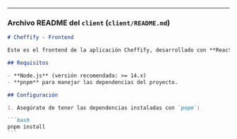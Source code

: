 ---

### Archivo README del `client` (`client/README.md`)

````md
# Cheffify - Frontend

Este es el frontend de la aplicación Cheffify, desarrollado con **React** y configurado con **Vite**.

## Requisitos

- **Node.js** (versión recomendada: >= 14.x)
- **pnpm** para manejar las dependencias del proyecto.

## Configuración

1. Asegúrate de tener las dependencias instaladas con `pnpm`:

```bash
pnpm install
```
````

